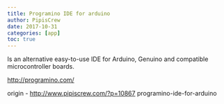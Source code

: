 ```yaml
---
title: Programino IDE for arduino
author: PipisCrew
date: 2017-10-31
categories: [app]
toc: true
---
```


Is an alternative easy-to-use IDE for Arduino, Genuino and compatible microcontroller boards. 

http://programino.com/

origin - http://www.pipiscrew.com/?p=10867 programino-ide-for-arduino